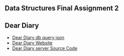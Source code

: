 ## Data Structures Final Assignment 2 ##
## Dear Diary ##

* [Dear Diary db query json](http://18.207.111.248:8080/deardiary)
* [Dear Diary Website](http://18.207.111.248:8080/dd)
* [Dear Diary server Source Code](https://github.com/colmccaffrey/data-structures/tree/master/finals)





